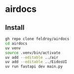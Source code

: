 # airdocs

## Install

```sh
gh repo clone feldroy/airdocs
cd airdocs
uv venv
source .venv/bin/activate
uv add --editable ../air
uv add --editable ../EidosUI
uv run fastapi dev main.py
```